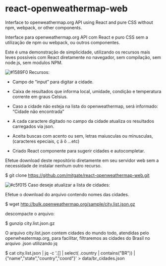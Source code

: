 # react-openweathermap-web

Interface to openweathermap.org API using React and pure CSS without npm, webpack, or other components.

Interface para openweathermap.org API com React e puro CSS sem a utilização de npm ou webpack, ou outros componentes.


Este é uma demonstração de simplicidade, utilizando os recursos mais leves possíveis com React diretamente no navegador, sem compilação, sem node.js, sem modulos NPM.


![#1589F0](https://via.placeholder.com/15/1589F0/1589F0.png) Recursos:


- Campo de “input” para digitar a cidade.

- Caixa de resultados que informa local, umidade, condição e temperatura corrente em graus Celsius.

- Caso a cidade não esteja na lista do openweathermap, será informado: “Cidade não encontrada”

- A cada caractere digitado no campo da cidade atualiza os resultados carregados via json.

- Aceita buscas com acento ou sem, letras maiusculas ou minusculas, (caracteres epeciais, ç ã õ ...etc)

- Criado React componente para sugerir cidades e autocompletar.


Efetue download deste repositório diretamente em seu servidor web sem a necessidade de instalar nenhum outro recurso.

$ git clone  https://github.com/mitgate/react-openweathermap-web.git



![#c5f015](https://via.placeholder.com/15/c5f015/c5f015.png) Caso deseje atualizar a lista de cidades:

Efetue o download do arquivo contendo nomes das cidades.

$ wget http://bulk.openweathermap.org/sample/city.list.json.gz

descompacte o arquivo:

$ gunzip city.list.json.gz

O arquivo city.list.json contem cidades do mundo todo, atendidas pelo openwheatermap.org, para facilitar, filtraremos as cidades do Brasil no arquivo .json utilizando jq

$ cat city.list.json  | jq -c '.[] | select( .country | contains("BR")) | {"name","state","country","coord"}' > data/br_cidades.json

